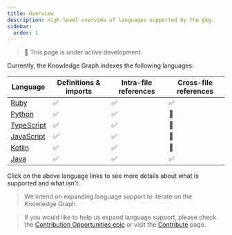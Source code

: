```yaml
---
title: Overview
description: High-level overview of languages supported by the gkg.
sidebar:
  order: 1
---
```


> 🚧 This page is under active development.

Currently, the Knowledge Graph indexes the following languages:

| Language                            | Definitions & imports | Intra-file references | Cross-file references |
| ----------------------------------- | --------------------- | --------------------- | --------------------- |
| [Ruby](/languages/ruby)             | ✅                    | ✅                    | ✅                    |
| [Python](/languages/python)         | ✅                    | ✅                    | 🚧                    |
| [TypeScript](/languages/typescript) | ✅                    | ✅                    | 🚧                    |
| [JavaScript](/languages/typescript) | ✅                    | ✅                    | 🚧                    |
| [Kotlin](/languages/kotlin)         | ✅                    | ✅                    | 🚧                    |
| [Java](/languages/java)             | ✅                    | ✅                    | ✅                    |

Click on the above language links to see more details about what is supported and what isn't.

> We intend on expanding language support to iterate on the Knowledge Graph.

> If you would like to help us expand language support, please check the [Contribution Opportunities epic](https://gitlab.com/groups/gitlab-org/rust/-/epics/17) or visit the [Contribute](/contribute/build) page.
